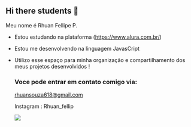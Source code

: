 ## Hi there students 👋 

Meu nome é Rhuan Fellipe P.

- Estou estudando na plataforma (https://www.alura.com.br/)
- Estou me desenvolvendo na linguagem  JavasCript
- Utilizo esse espaço para minha organização  e compartilhamento dos meus projetos desenvolvidos !

  ### Voce pode entrar em contato comigo via:

  rhuansouza618@gmail.com
  
  Instagram : Rhuan_fellip
  
  ![](https://media.tenor.com/vzAeThjGJLAAAAAM/nando-moura-bolsonaro-make-face.gif)
